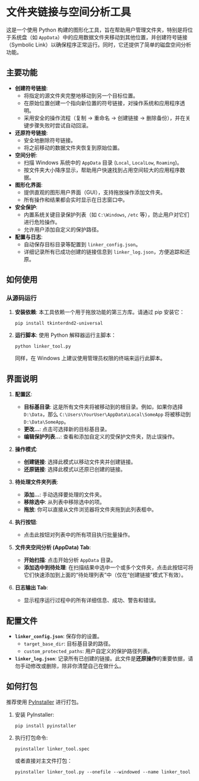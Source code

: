 # 文件夹链接与空间分析工具

这是一个使用 Python 构建的图形化工具，旨在帮助用户管理文件夹，特别是将位于系统盘（如 `AppData`）中的应用数据文件夹移动到其他位置，并创建符号链接（Symbolic Link）以确保程序正常运行。同时，它还提供了简单的磁盘空间分析功能。

## 主要功能

- **创建符号链接**:
  - 将指定的源文件夹完整地移动到另一个目标位置。
  - 在原始位置创建一个指向新位置的符号链接，对操作系统和应用程序透明。
  - 采用安全的操作流程（复制 -> 重命名 -> 创建链接 -> 删除备份），并在关键步骤失败时尝试自动回滚。
- **还原符号链接**:
  - 安全地删除符号链接。
  - 将之前移动的数据文件夹恢复到原始位置。
- **空间分析**:
  - 扫描 Windows 系统中的 `AppData` 目录 (`Local`, `LocalLow`, `Roaming`)。
  - 按文件夹大小降序显示，帮助用户快速找到占用空间较大的应用程序数据。
- **图形化界面**:
  - 提供直观的图形用户界面（GUI），支持拖放操作添加文件夹。
  - 所有操作和结果都会实时显示在日志窗口中。
- **安全保护**:
  - 内置系统关键目录保护列表（如 `C:\Windows`, `/etc` 等），防止用户对它们进行危险操作。
  - 允许用户添加自定义的保护路径。
- **配置与日志**:
  - 自动保存目标目录等配置到 `linker_config.json`。
  - 详细记录所有已成功创建的链接信息到 `linker_log.json`，方便追踪和还原。

## 如何使用

### 从源码运行

1.  **安装依赖**:
    本工具依赖一个用于拖放功能的第三方库。请通过 pip 安装它：
    ```shell
    pip install tkinterdnd2-universal
    ```

2.  **运行脚本**:
    使用 Python 解释器运行主脚本：
    ```shell
    python linker_tool.py
    ```
    同样，在 Windows 上建议使用管理员权限的终端来运行此脚本。

## 界面说明

1.  **配置区**:
    - **目标基目录**: 这是所有文件夹将被移动到的根目录。例如，如果你选择 `D:\Data`，那么 `C:\Users\YourUser\AppData\Local\SomeApp` 将被移动到 `D:\Data\SomeApp`。
    - **更改...**: 点击可选择新的目标基目录。
    - **编辑保护列表...**: 查看和添加自定义的受保护文件夹，防止误操作。

2.  **操作模式**:
    - **创建链接**: 选择此模式以移动文件夹并创建链接。
    - **还原链接**: 选择此模式以还原已创建的链接。

3.  **待处理文件夹列表**:
    - **添加...**: 手动选择要处理的文件夹。
    - **移除选中**: 从列表中移除选中的项。
    - **拖放**: 你可以直接从文件浏览器将文件夹拖到此列表框中。

4.  **执行按钮**:
    - 点击此按钮对列表中的所有项目执行批量操作。

5.  **文件夹空间分析 (AppData) Tab**:
    - **开始扫描**: 点击开始分析 `AppData` 目录。
    - **添加选中到待处理**: 在扫描结果中选中一个或多个文件夹，点击此按钮可将它们快速添加到上面的“待处理列表”中（仅在“创建链接”模式下有效）。

6.  **日志输出 Tab**:
    - 显示程序运行过程中的所有详细信息、成功、警告和错误。

## 配置文件

-   **`linker_config.json`**: 保存你的设置。
    -   `target_base_dir`: 目标基目录的路径。
    -   `custom_protected_paths`: 用户自定义的保护路径列表。
-   **`linker_log.json`**: 记录所有已创建的链接。此文件是**还原操作**的重要依据，请勿手动修改或删除，除非你清楚自己在做什么。

## 如何打包

推荐使用 [PyInstaller](https://pyinstaller.org/) 进行打包。

1.  安装 PyInstaller:
    ```shell
    pip install pyinstaller
    ```
2.  执行打包命令:
    ```shell
    pyinstaller linker_tool.spec
    ```
    或者直接对主文件打包：
    ```shell
    pyinstaller linker_tool.py --onefile --windowed --name linker_tool
    ```
